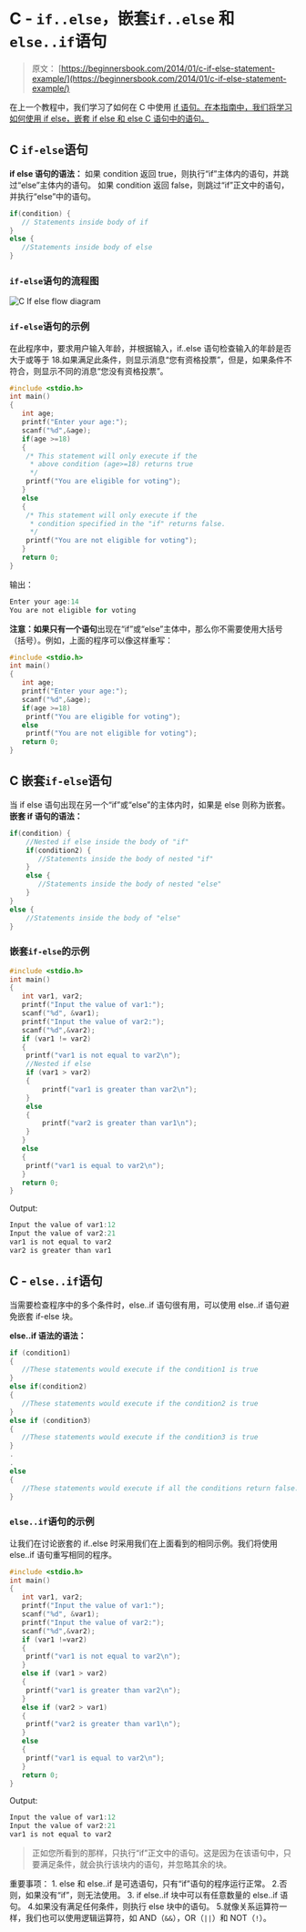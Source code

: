 # C - `if..else`，嵌套`if..else` 和 `else..if`语句

> 原文： [https://beginnersbook.com/2014/01/c-if-else-statement-example/](https://beginnersbook.com/2014/01/c-if-else-statement-example/)

在上一个教程中，我们学习了如何在 C 中使用 [if 语句。在本指南中，我们将学习如何使用 if else，嵌套 if else 和 else C 语句中的语句。](https://beginnersbook.com/2014/01/c-if-statement/)

## C `if-else`语句

**if else 语句的语法：**
如果 condition 返回 true，则执行“if”主体内的语句，并跳过“else”主体内的语句。
如果 condition 返回 false，则跳过“if”正文中的语句，并执行“else”中的语句。

```c
if(condition) {
   // Statements inside body of if
}
else {
   //Statements inside body of else
}
```

### `if-else`语句的流程图

![C If else flow diagram](img/a4aa08fae951574a99e041f6cd929839.jpg)

### `if-else`语句的示例

在此程序中，要求用户输入年龄，并根据输入，if..else 语句检查输入的年龄是否大于或等于 18.如果满足此条件，则显示消息“您有资格投票”，但是，如果条件不符合，则显示不同的消息“您没有资格投票”。

```c
#include <stdio.h>
int main()
{
   int age;
   printf("Enter your age:");
   scanf("%d",&age);
   if(age >=18)
   {
	/* This statement will only execute if the
	 * above condition (age>=18) returns true
	 */
	printf("You are eligible for voting");
   }
   else
   {
	/* This statement will only execute if the
	 * condition specified in the "if" returns false.
	 */
	printf("You are not eligible for voting");
   }
   return 0;
}

```

输出：

```c
Enter your age:14
You are not eligible for voting
```

**注意：**如果**只有一个语句**出现在“if”或“else”主体中，那么你不需要使用大括号（括号）。例如，上面的程序可以像这样重写：

```c
#include <stdio.h>
int main()
{
   int age;
   printf("Enter your age:");
   scanf("%d",&age);
   if(age >=18)
	printf("You are eligible for voting");
   else
	printf("You are not eligible for voting");
   return 0;
}
```

## C 嵌套`if-else`语句

当 if else 语句出现在另一个“if”或“else”的主体内时，如果是 else 则称为嵌套。
**嵌套 if 语句的语法：**

```c
if(condition) {
    //Nested if else inside the body of "if"
    if(condition2) {
       //Statements inside the body of nested "if"
    }
    else {
       //Statements inside the body of nested "else"
    }
}
else {
    //Statements inside the body of "else"
}
```

### 嵌套`if-else`的示例

```c
#include <stdio.h>
int main()
{
   int var1, var2;
   printf("Input the value of var1:");
   scanf("%d", &var1);
   printf("Input the value of var2:");
   scanf("%d",&var2);
   if (var1 != var2)
   {
	printf("var1 is not equal to var2\n");
	//Nested if else
	if (var1 > var2)
	{
		printf("var1 is greater than var2\n");
	}
	else
	{
		printf("var2 is greater than var1\n");
	}
   }
   else
   {
	printf("var1 is equal to var2\n");
   }
   return 0;
}

```

Output:

```c
Input the value of var1:12
Input the value of var2:21
var1 is not equal to var2
var2 is greater than var1
```

## C - `else..if`语句

当需要检查程序中的多个条件时，else..if 语句很有用，可以使用 else..if 语句避免嵌套 if-else 块。

**else..if 语法的语法：**

```c
if (condition1) 
{
   //These statements would execute if the condition1 is true
}
else if(condition2) 
{
   //These statements would execute if the condition2 is true
}
else if (condition3) 
{
   //These statements would execute if the condition3 is true
}
.
.
else 
{
   //These statements would execute if all the conditions return false.
}
```

### `else..if`语句的示例

让我们在讨论嵌套的 if..else 时采用我们在上面看到的相同示例。我们将使用 else..if 语句重写相同的程序。

```c
#include <stdio.h>
int main()
{
   int var1, var2;
   printf("Input the value of var1:");
   scanf("%d", &var1);
   printf("Input the value of var2:");
   scanf("%d",&var2);
   if (var1 !=var2)
   {
	printf("var1 is not equal to var2\n");
   }
   else if (var1 > var2)
   {
	printf("var1 is greater than var2\n");
   }
   else if (var2 > var1)
   {
	printf("var2 is greater than var1\n");
   }
   else
   {
	printf("var1 is equal to var2\n");
   }
   return 0;
}

```

Output:

```c
Input the value of var1:12
Input the value of var2:21
var1 is not equal to var2
```

> 正如您所看到的那样，只执行“if”正文中的语句。这是因为在该语句中，只要满足条件，就会执行该块内的语句，并忽略其余的块。

重要事项：
1\. else 和 else..if 是可选语句，只有“if”语句的程序运行正常。
2.否则，如果没有“if”，则无法使用。
3\. if else..if 块中可以有任意数量的 else..if 语句。
4.如果没有满足任何条件，则执行 else 块中的语句。
5.就像关系运算符一样，我们也可以使用逻辑运算符，如 AND（`&&`），OR（`||`）和 NOT（`!`）。